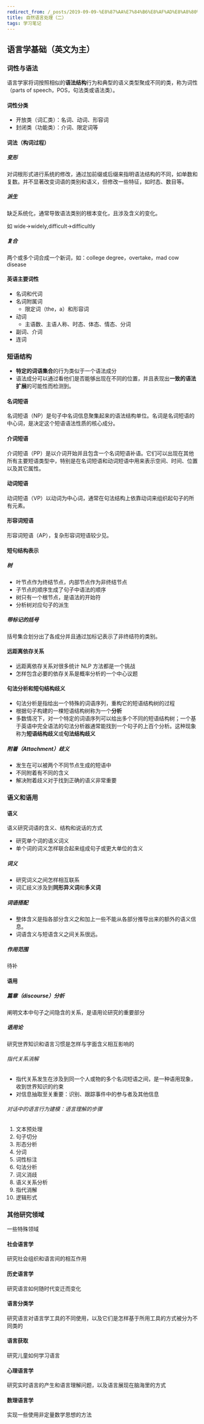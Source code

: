 ```yaml
---
redirect_from: /_posts/2019-09-09-%E8%87%AA%E7%84%B6%E8%AF%AD%E8%A8%80%E5%A4%84%E7%90%86-%E4%BA%8C/
title: 自然语言处理（二）
tags: 学习笔记
---
```


## 语言学基础（英文为主）

### 词性与语法

语言学家将词按照相似的**语法结构**行为和典型的语义类型聚成不同的类，称为词性（parts of speech，POS，句法类或语法类）。

#### 词性分类

- 开放类（词汇类）：名词、动词、形容词
- 封闭类（功能类）：介词、限定词等

#### 词法（构词过程）

##### 变形

对词根形式进行系统的修改，通过加前缀或后缀来指明语法结构的不同，如单数和复数。并不显著改变词语的类别和语义，但修改一些特征，如时态、数目等。

##### 派生

缺乏系统化，通常导致语法类别的根本变化，且涉及含义的变化。

如 wide->widely,difficult->difficultly

##### 复合

两个或多个词合成一个新词，如：college degree，overtake，mad cow disease

#### 英语主要词性

- 名词和代词
- 名词附属词
  - 限定词（the，a）和形容词
- 动词
  - 主语数、主语人称、时态、体态、情态、分词
- 副词、介词
- 连词

### 短语结构

- **特定的词语集合**的行为类似于一个语法成分
- 语法成分可以通过看他们是否能够出现在不同的位置，并且表现出**一致的语法扩展**的可能性而检测到。

#### 名词短语

名词短语（NP）是句子中名词信息聚集起来的语法结构单位。名词是名词短语的中心词，是决定这个短语语法性质的核心成分。

#### 介词短语

介词短语（PP）是以介词开始并且包含一个名词短语补语。它们可以出现在其他所有主要短语类型中，特别是在名词短语和动词短语中用来表示空间、时间、位置以及其它属性。

#### 动词短语

动词短语（VP）以动词为中心词，通常在句法结构上依靠动词来组织起句子的所有元素。

#### 形容词短语

形容词短语（AP），复杂形容词短语较少见。

#### 短句结构表示

##### 树

- 叶节点作为终结节点，内部节点作为非终结节点
- 子节点的顺序生成了句子中语法的顺序
- 树只有一个根节点，是语法的开始符
- 分析树对应句子的派生

##### 带标记的括号

括号集合划分出了各成分并且通过加标记表示了非终结符的类别。

#### 远距离依存关系

- 远距离依存关系对很多统计 NLP 方法都是一个挑战
- 怎样包含必要的依存关系是概率分析的一个中心议题

#### 句法分析和短句结构歧义

- 句法分析是指给出一个特殊的词语序列，重构它的短语结构树的过程
- 根据句子构建的一棵短语结构树称为一个**分析**
- 多数情况下，对一个特定的词语序列可以给出多个不同的短语结构树；一个基于英语中完全语法的句法分析器通常能找到一个句子的上百个分析。这种现象称为**短语结构歧义**或**句法结构歧义**

##### 附着（Attachment）歧义

- 发生在可以被两个不同节点生成的短语中
- 不同附着有不同的含义
- 解决附着歧义对于找到正确的语义非常重要

### 语义和语用

#### 语义

语义研究词语的含义、结构和说话的方式

- 研究单个词的语义词义
- 单个词的词义怎样联合起来组成句子或更大单位的含义

##### 词义

- 研究词义之间怎样相互联系
- 词汇歧义涉及到**同形异义词**和**多义词**

##### 词语搭配

- 整体含义是指各部分含义之和加上一些不能从各部分推导出来的额外的语义信息。
- 词语含义与短语含义之间关系很远。

##### 作用范围

待补

#### 语用

##### 篇章（discourse）分析

阐明文本中句子之间隐含的关系，是语用论研究的重要部分

##### 语用论

研究世界知识和语言习惯是怎样与字面含义相互影响的

###### 指代关系消解

- 指代关系发生在涉及到同一个人或物的多个名词短语之间，是一种语用现象，收到世界知识的约束
- 对信息抽取至关重要：识别、跟踪事件中的参与者及其他信息

###### 对话中的语言行为建模：语言理解的步骤

1. 文本预处理
2. 句子切分
3. 形态分析
4. 分词
5. 词性标注
6. 句法分析
7. 词义消歧
8. 语义关系分析
9. 指代消解
10. 逻辑形式

### 其他研究领域

一些特殊领域

#### 社会语言学

研究社会组织和语言间的相互作用

#### 历史语言学

研究语言如何随时代变迁而变化

#### 语言分类学

研究语言对语言学工具的不同使用，以及它们是怎样基于所用工具的方式被分为不同类的

#### 语言获取

研究儿童如何学习语言

#### 心理语言学

研究实时语言的产生和语言理解问题，以及语言展现在脑海里的方式

#### 数理语言学

实现一些使用非定量数学思想的方法
